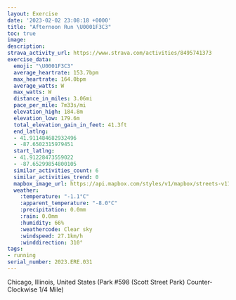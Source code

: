 ```yaml
---
layout: Exercise
date: '2023-02-02 23:08:18 +0000'
title: "Afternoon Run \U0001F3C3"
toc: true
image:
description:
strava_activity_url: https://www.strava.com/activities/8495741373
exercise_data:
  emoji: "\U0001F3C3"
  average_heartrate: 153.7bpm
  max_heartrate: 164.0bpm
  average_watts: W
  max_watts: W
  distance_in_miles: 3.06mi
  pace_per_mile: 7m33s/mi
  elevation_high: 184.8m
  elevation_low: 179.6m
  total_elevation_gain_in_feet: 41.3ft
  end_latlng:
  - 41.911484682932496
  - -87.6502315979451
  start_latlng:
  - 41.91228473559022
  - -87.65299854800105
  similar_activities_count: 6
  similar_activities_trend: 0
  mapbox_image_url: https://api.mapbox.com/styles/v1/mapbox/streets-v11/static/path-5+787af2-1.0(c%7Cx~Fdk~uO%40q%40Ti%40EY%40KDKRe%40r%40aA%5Eu%40%40i%40Lq%40BuANc%40%40eBBCTIHKCuFIkCAiBAiCFkACwABi%40HSf%40e%40LGx%40%40JDDH%40RAfCDlBFTPRPHP%3F~AINKDMFY%40YAyBCi%40Oa%40OQMEQC_%40%40_%40B%5DHOJMXEXJ%60EFRFHPHJ%40bBITKLSDY%40%5BEiCGe%40MUQMWGS%3F_AHQHONELGTFtA%40bB%40RFNNLNDzACXIJGJWD%5B%40YAmAEiAGWKSKISG%5D%3F%7D%40FUHKJMRCNJfEDTDFPNJBdBGXKL%5BF%5DEmDCOISOOGC%5BGcADQBOHOTIVAXF%60B%3F%7C%40Db%40RTRFl%40Er%40ATGJMJ_%40%40SE%7BCAYMYOQSI%5D%3F_AHUHMPKf%40FfB%40vAHXPNPB%7CACPCNSHSDa%40%3FeAEeBEUMWGGU%3F%5DEcAHQJIHKVEXHnDBVFLPLJDr%40G%5E%3F%5CENKFMFY%40QE_DCYKSGIOKWG%7B%40DUFSHOPIXAVJrDFRDHRLJ%40%5CC~%40%3FNGNKLg%40%40i%40CaCAWGYMOWKMCgA%40cBMsABK%40m%40Z%3FLD%60%40BnACNIP%3Fn%40Ah%40FzCBNHTB%5EDrGGj%40%3Ff%40FlA%3F%7C%40),pin-s-s+e5b22e(-87.65123,41.91186),pin-s-f+89ae00(-87.64860999999998,41.91098000000002)/auto/800x800?access_token=pk.eyJ1Ijoiam9zaGJlY2ttYW4iLCJhIjoiY205eWR2aDd1MWZ6djJrbXc4a3M0bWZleiJ9.XiG9OWkNcZk2QzjJbxLB4A
  weather:
    :temperature: "-1.1°C"
    :apparent_temperature: "-8.0°C"
    :precipitation: 0.0mm
    :rain: 0.0mm
    :humidity: 66%
    :weathercode: Clear sky
    :windspeed: 27.1km/h
    :winddirection: 310°
tags:
- running
serial_number: 2023.ERE.031
---
```

Chicago, Illinois, United States (Park #598 (Scott Street Park) Counter-Clockwise 1/4 Mile)
